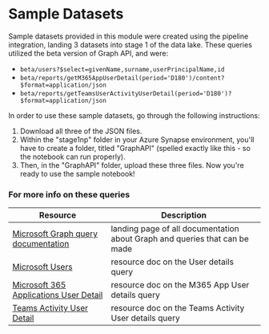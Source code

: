 # Sample Datasets

Sample datasets provided in this module were created using the pipeline integration, landing 3 datasets into stage 1 of the data lake. These queries utilized the beta version of Graph API, and were:
 - ``` beta/users?$select=givenName,surname,userPrincipalName,id ```
 - ``` beta/reports/getM365AppUserDetail(period='D180')/content?$format=application/json ```
 - ``` beta/reports/getTeamsUserActivityUserDetail(period='D180')?$format=application/json ```

In order to use these sample datasets, go through the following instructions:
1. Download all three of the JSON files. 
2. Within the "stage1np" folder in your Azure Synapse environment, you'll have to create a folder, titled "GraphAPI" (spelled exactly like this - so the notebook can run properly). 
3. Then, in  the "GraphAPI" folder, upload these three files. Now you're ready to use the sample notebook!

### For more info on these queries
| Resource | Description |
| --- | --- |
| [Microsoft Graph query documentation](https://docs.microsoft.com/en-us/graph/) | landing page of all documentation about Graph and queries that can be made |
| [Microsoft Users](https://docs.microsoft.com/en-us/graph/api/user-get?view=graph-rest-beta&tabs=http) | resource doc on the User details query |
| [Microsoft 365 Applications User Detail](https://docs.microsoft.com/en-us/graph/api/reportroot-getm365appuserdetail?view=graph-rest-beta&tabs=http) | resource doc on the M365 App User details query |
| [Teams Activity User Detail](https://docs.microsoft.com/en-us/graph/api/reportroot-getteamsuseractivityuserdetail?view=graph-rest-beta) | resource doc on the Teams Activity User details query |
